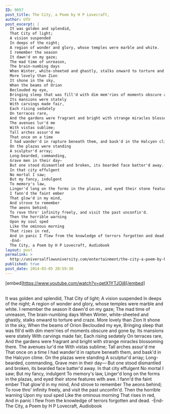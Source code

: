 ```yaml
---
ID: 9057
post_title: The City, a Poem by H P Lovecraft,
author: UfU
post_excerpt: |
  It was golden and splendid,
  That City of light;
  A vision suspended
  In deeps of the night;
  A region of wonder and glory, whose temples were marble and white.
  I remember the season
  It dawn'd on my gaze;
  The mad time of unreason,
  The brain-numbing days
  When Winter, white-sheeted and ghastly, stalks onward to torture and craze.
  More lovely than Zion
  It shone in the sky,
  When the beams of Orion
  Beclouded my eye,
  Bringing sleep that was fill'd with dim mem'ries of moments obscure and gone by.
  Its mansions were stately
  With carvings made fair,
  Each rising sedately
  On terraces rare,
  And the gardens were fragrant and bright with strange miracles blossoming there.
  The avenues lur'd me
  With vistas sublime;
  Tall arches assur'd me
  That once on a time
  I had wander'd in rapture beneath them, and bask'd in the Halcyon clime.
  On the plazas were standing
  A sculptur'd array;
  Long-bearded, commanding,
  Grave men in their day—
  But one stood dismantled and broken, its bearded face batter'd away.
  In that city effulgent
  No mortal I saw;
  But my fancy, indulgent
  To memory's law,
  Linger'd long on the forms in the plazas, and eyed their stone features with awe.
  I fann'd the faint ember
  That glow'd in my mind,
  And strove to remember
  The aeons behind;
  To rove thro' infinity freely, and visit the past unconfin'd.
  Then the horrible warning
  Upon my soul sped
  Like the ominous morning
  That rises in red,
  And in panic I flew from the knowledge of terrors forgotten and dead.
  -End-
  The City, a Poem by H P Lovecraft, Audiobook
layout: post
permalink: >
  http://universalflowuniversity.com/entertainment/the-city-a-poem-by-h-p-lovecraft/
published: true
post_date: 2014-03-05 20:59:30
---
```

[embed]https://www.youtube.com/watch?v=qetX1YTJOj8[/embed]</br></br>
<p>It was golden and splendid,
            That City of light;
      A vision suspended
            In deeps of the night;
A region of wonder and glory, whose temples were marble and white.
      I remember the season
            It dawn'd on my gaze;
      The mad time of unreason,
            The brain-numbing days
When Winter, white-sheeted and ghastly, stalks onward to torture and craze.
      More lovely than Zion
            It shone in the sky,
      When the beams of Orion
            Beclouded my eye,
Bringing sleep that was fill'd with dim mem'ries of moments obscure and gone by.
      Its mansions were stately
            With carvings made fair,
      Each rising sedately
            On terraces rare,
And the gardens were fragrant and bright with strange miracles blossoming there.
      The avenues lur'd me
            With vistas sublime;
      Tall arches assur'd me
            That once on a time
I had wander'd in rapture beneath them, and bask'd in the Halcyon clime.
      On the plazas were standing
            A sculptur'd array;
      Long-bearded, commanding,
            Grave men in their day—
But one stood dismantled and broken, its bearded face batter'd away.
      In that city effulgent
            No mortal I saw;
      But my fancy, indulgent
            To memory's law,
Linger'd long on the forms in the plazas, and eyed their stone features with awe.
      I fann'd the faint ember
            That glow'd in my mind,
      And strove to remember
            The aeons behind;
To rove thro' infinity freely, and visit the past unconfin'd.
      Then the horrible warning
            Upon my soul sped
      Like the ominous morning
            That rises in red,
And in panic I flew from the knowledge of terrors forgotten and dead.
-End-
The City, a Poem by H P Lovecraft, Audiobook</p>